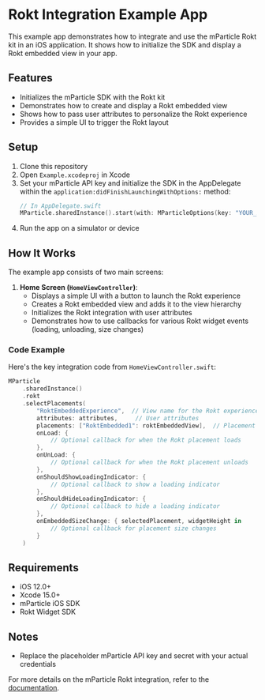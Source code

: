 # Rokt Integration Example App

This example app demonstrates how to integrate and use the mParticle Rokt kit in an iOS application. It shows how to initialize the SDK and display a Rokt embedded view in your app.

## Features

- Initializes the mParticle SDK with the Rokt kit
- Demonstrates how to create and display a Rokt embedded view
- Shows how to pass user attributes to personalize the Rokt experience
- Provides a simple UI to trigger the Rokt layout

## Setup

1. Clone this repository
2. Open `Example.xcodeproj` in Xcode
3. Set your mParticle API key and initialize the SDK in the AppDelegate within the `application:didFinishLaunchingWithOptions:` method:
   ```swift
   // In AppDelegate.swift
   MParticle.sharedInstance().start(with: MParticleOptions(key: "YOUR_API_KEY", secret: "YOUR_API_SECRET"))
   ```
4. Run the app on a simulator or device

## How It Works

The example app consists of two main screens:

1. **Home Screen (`HomeViewController`)**: 
    - Displays a simple UI with a button to launch the Rokt experience
    - Creates a Rokt embedded view and adds it to the view hierarchy
    - Initializes the Rokt integration with user attributes
    - Demonstrates how to use callbacks for various Rokt widget events (loading, unloading, size changes)

### Code Example

Here's the key integration code from `HomeViewController.swift`:

```swift
MParticle
    .sharedInstance()
    .rokt
    .selectPlacements(
        "RoktEmbeddedExperience",  // View name for the Rokt experience
        attributes: attributes,     // User attributes
        placements: ["RoktEmbedded1": roktEmbeddedView],  // Placement name and view
        onLoad: {
            // Optional callback for when the Rokt placement loads
        },
        onUnLoad: {
            // Optional callback for when the Rokt placement unloads
        },
        onShouldShowLoadingIndicator: {
            // Optional callback to show a loading indicator
        },
        onShouldHideLoadingIndicator: {
            // Optional callback to hide a loading indicator
        },
        onEmbeddedSizeChange: { selectedPlacement, widgetHeight in
            // Optional callback for placement size changes
        }
    )
```

## Requirements

- iOS 12.0+
- Xcode 15.0+
- mParticle iOS SDK
- Rokt Widget SDK

## Notes

- Replace the placeholder mParticle API key and secret with your actual credentials

For more details on the mParticle Rokt integration, refer to the [documentation](https://docs.mparticle.com/integrations/rokt/event/). 